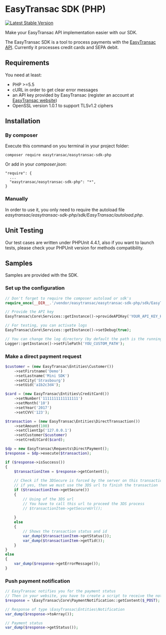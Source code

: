 EasyTransac SDK (PHP)
=====================

[![Latest Stable Version](https://poser.pugx.org/easytransac/easytransac-sdk-php/version)](https://packagist.org/packages/easytransac/easytransac-sdk-php)

Make your EasyTransac API implementation easier with our SDK.

The EasyTransac SDK is a tool to process payments with the [EasyTransac API](https://www.easytransac.com/).
Currently it processes credit cards and SEPA debit.

Requirements
------------

You need at least: 
  - PHP >=5.5
  - cURL in order to get clear error messages
  - an API key provided by EasyTransac (register an account at [EasyTransac website](https://www.easytransac.com/))
  - OpenSSL version 1.0.1 to support TLSv1.2 ciphers
  
Installation
------------

### By composer

Execute this command on you terminal in your project folder: 

    composer require easytransac/easytransac-sdk-php
  
Or add in your *composer.json*:

    "require": {
      ...
      "easytransac/easytransac-sdk-php": "*",
    }
    
### Manually

In order to use it, you only need to require the autoload file *easytransac/easytransac-sdk-php/sdk/EasyTransac/autoload.php*.

Unit Testing
------------

Our test cases are written under PHPUnit 4.4.1, also if you want to launch tests, please check your PHPUnit version for methods compatibility.

Samples
-------

Samples are provided with the SDK.

### Set up the configuration
```php
// Don't forget to require the composer autoload or sdk's
require_once(__DIR__.'/vendor/easytransac/easytransac-sdk-php/sdk/EasyTransac/autoload.php');

// Provide the API key
EasyTransac\Core\Services::getInstance()->provideAPIKey('YOUR_API_KEY_HERE');

// For testing, you can activate logs
EasyTransac\Core\Services::getInstance()->setDebug(true);

// You can change the log directory (by default the path is the running script path)
Logger::getInstance()->setFilePath('YOU_CUSTOM_PATH');
```

### Make a direct payment request
```php
$customer = (new EasyTransac\Entities\Customer())
    ->setFirstname('Demo')
    ->setLastname('Mini SDK')
    ->setCity('Strasbourg')
    ->setUid('a1b2c3d4');

$card = (new EasyTransac\Entities\CreditCard())
    ->setNumber('1111111111111111')
    ->setMonth('10')
    ->setYear('2017')
    ->setCVV('123');

$transaction = (new EasyTransac\Entities\DirectTransaction())
    ->setAmount(100)
    ->setClientIp('127.0.0.1')
    ->setCustomer($customer)
    ->setCreditCard($card);

$dp = new EasyTransac\Requests\DirectPayment();
$response = $dp->execute($transaction);

if ($response->isSuccess())
{
    $transactionItem = $response->getContent();
    
    // Check if the 3DSecure is forced by the server on this transaction, 
    // if yes, then we must use the 3DS url to finish the transaction
    if ($transactionItem->getSecure())
    {
        // Using of the 3DS url
        // You have to call this url to proceed the 3DS process
        // $transactionItem->getSecureUrl();
        
    }
    else
    {
        // Shows the transaction status and id      
        var_dump($transactionItem->getStatus());
        var_dump($transactionItem->getTid());
    }
}
else
{
    var_dump($response->getErrorMessage());
}

```

### Push payment notification
```php
// EasyTransac notifies you for the payment status
// Then in your website, you have to create a script to receive the notification
$response = \EasyTransac\Core\PaymentNotification::getContent($_POST);

// Response of type \EasyTransac\Entities\Notification
var_dump($response->toArray());

// Payment status
var_dump($response->getStatus());
```
